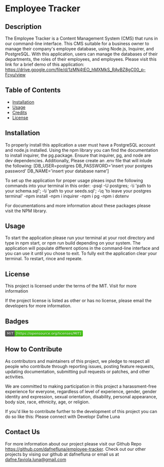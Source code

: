 # Employee Tracker

## Description

The Employee Tracker is a Content Management System (CMS) that runs in our command-line interface. This CMS suitable for a business owner to manage their company's employee database, using Node.js, Inquirer, and PostgreSQL. With this application, users can manage the databases of their departments, the roles of their employees, and employees. Please visit this link for a brief demo of this application:
<https://drive.google.com/file/d/1zMN4tEO_hMXMkS_RAvBZ8gC00_p-Fcyu/view>

## Table of Contents

- [Installation](#installation)
- [Usage](#usage)
- [Credits](#credits)
- [License](#license)

## Installation

To properly install this application a user must have a PostgreSQL account and node.js installed. Using the npm library you can find the documentation to install inquirer, the pg.package. Ensure that inquirer, pg, and node are dev dependencies. Additionally, Please create an .env file that will inlude the following:
[DB_USER=postgres
DB_PASSWORD='insert your postgres password'
DB_NAME='insert your database name']

To set up the application for proper usage pleaes input the following commands into your terminal in this order:
-psql -U postgres;
-\i 'path to your schema.sql';
-\i 'path to your seeds.sql';
-\q 'to leave your postgres terminal'
-npm install
-npm i inquirer
-npm i pg
-npm i dotenv

For documentations and more information about these packages please visit the NPM library.

## Usage

To start the application please run your terminal at your root directory and type in npm start, or npm run build depending on your system. The application will populate different options in the command-line interface and you can use it until you chose to exit. To fully exit the application clear your terminal. To restart, rince and repeate.

## License

This project is licensed under the terms of the MIT. Visit  for more information

If the project license is listed as other or has no license, please email the developers for more information.

## Badges

<svg xmlns="http://www.w3.org/2000/svg" xmlns:xlink="http://www.w3.org/1999/xlink" width="254" height="20" role="img" aria-label="MIT: [https://opensource.org/licenses/MIT]"><title>MIT: [https://opensource.org/licenses/MIT]</title><linearGradient id="s" x2="0" y2="100%"><stop offset="0" stop-color="#bbb" stop-opacity=".1"/><stop offset="1" stop-opacity=".1"/></linearGradient><clipPath id="r"><rect width="254" height="20" rx="3" fill="#fff"/></clipPath><g clip-path="url(#r)"><rect width="31" height="20" fill="#555"/><rect x="31" width="223" height="20" fill="#4c1"/><rect width="254" height="20" fill="url(#s)"/></g><g fill="#fff" text-anchor="middle" font-family="Verdana,Geneva,DejaVu Sans,sans-serif" text-rendering="geometricPrecision" font-size="110"><text aria-hidden="true" x="165" y="150" fill="#010101" fill-opacity=".3" transform="scale(.1)" textLength="210">MIT</text><text x="165" y="140" transform="scale(.1)" fill="#fff" textLength="210">MIT</text><text aria-hidden="true" x="1415" y="150" fill="#010101" fill-opacity=".3" transform="scale(.1)" textLength="2130">[https://opensource.org/licenses/MIT]</text><text x="1415" y="140" transform="scale(.1)" fill="#fff" textLength="2130">[https://opensource.org/licenses/MIT]</text></g></svg>

## How to Contribute

As contributors and maintainers of this project, we pledge to respect all people who contribute through reporting issues, posting feature requests, updating documentation, submitting pull requests or patches, and other activities.

We are committed to making participation in this project a harassment-free experience for everyone, regardless of level of experience, gender, gender identity and expression, sexual orientation, disability, personal appearance, body size, race, ethnicity, age, or religion.

If you'd like to contribute further to the development of this project you can do so like this:
Please connect with Developr Dafne Luna

## Contact Us

For more information about our project please visit our Github Repo https://github.com/dafnefluna/employee-tracker. Check out our other projects by vising our github at dafnefluna or email us at dafne.faviola.luna@gmail.com

